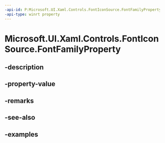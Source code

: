 ```yaml
---
-api-id: P:Microsoft.UI.Xaml.Controls.FontIconSource.FontFamilyProperty
-api-type: winrt property
---
```


<!-- Property syntax.
public DependencyProperty FontFamilyProperty { get; }
-->

# Microsoft.UI.Xaml.Controls.FontIconSource.FontFamilyProperty

## -description

## -property-value

## -remarks

## -see-also

## -examples

